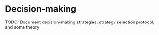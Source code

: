 # Decision-making

TODO: Document decision-making strategies, strategy selection protocol, and some theory

